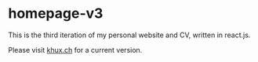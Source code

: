 # homepage-v3

This is the third iteration of my personal website and CV, written in react.js. 

Please visit [khux.ch](https://khux.ch) for a current version.
